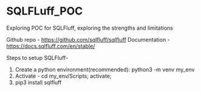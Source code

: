 # SQLFLuff_POC
Exploring POC for SQLFluff, exploring the strengths and limitations 

Github repo - https://github.com/sqlfluff/sqlfluff
Documentation - https://docs.sqlfluff.com/en/stable/

Steps to setup SQLFluff-
1. Create a python environment(recommended): python3 -m venv my_env
2. Activate - cd my_env/Scripts; activate;
3. pip3 install sqlfluff


